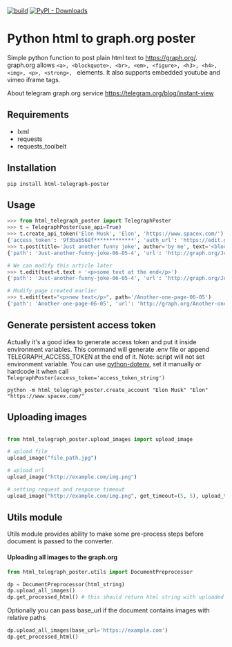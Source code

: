 [![build](https://github.com/mercuree/html-telegraph-poster/actions/workflows/python-package.yml/badge.svg)](https://github.com/mercuree/html-telegraph-poster/actions/workflows/python-package.yml)
[![PyPI - Downloads](https://img.shields.io/pypi/dm/html-telegraph-poster?master)](https://pypi.org/project/html-telegraph-poster/)

# Python html to graph.org poster

Simple python function to post plain html text to https://graph.org/.
graph.org allows `<a>, <blockquote>, <br>, <em>, <figure>, <h3>, <h4>, <img>, <p>, <strong>, ` elements.
It also supports embedded youtube and vimeo iframe tags.

About telegram graph.org service https://telegram.org/blog/instant-view

## Requirements
* lxml
* requests
* requests_toolbelt

## Installation
```Shell
pip install html-telegraph-poster
```

## Usage
```python
>>> from html_telegraph_poster import TelegraphPoster
>>> t = TelegraphPoster(use_api=True)
>>> t.create_api_token('Elon Musk', 'Elon', 'https://www.spacex.com/') # second and third params are optional
{'access_token': '9f3bab568f*************', 'auth_url': 'https://edit.graph.org/auth/HFYo***********', 'author_name': 'Elon', 'short_name': 'Elon Musk', 'author_url': 'https://www.spacex.com/'}
>>> t.post(title='Just another funny joke', author='by me', text='<blockquote>Really hard way</blockquote>')
{'path': 'Just-another-funny-joke-06-05-4', 'url': 'http://graph.org/Just-another-funny-joke-06-05-4'}

# We can modify this article later
>>> t.edit(text=t.text + '<p>some text at the end</p>')
{'path': 'Just-another-funny-joke-06-05-4', 'url': 'http://graph.org/Just-another-funny-joke-06-05-4'}

# Modify page created earlier
>>> t.edit(text="<p>new text</p>", path='/Another-one-page-06-05')
{'path': 'Another-one-page-06-05', 'url': 'http://graph.org/Another-one-page-06-05'}
```
## Generate persistent access token
Actually it's a good idea to generate access token and put it inside environment variables.
This command will generate .env file or append  TELEGRAPH_ACCESS_TOKEN at the end of it.
Note: script will not set environment variable. You can use [python-dotenv](https://github.com/theskumar/python-dotenv),
set it manually or hardcode it when call `TelegraphPoster(access_token='access_token_string')`
```Shell
python -m html_telegraph_poster.create_account "Elon Musk" "Elon" "https://www.spacex.com/"
```

## Uploading images
```python

from html_telegraph_poster.upload_images import upload_image

# upload file
upload_image("file_path.jpg")

# upload url
upload_image("http://example.com/img.png")

# setting request and response timeout
upload_image("http://example.com/img.png", get_timeout=(5, 5), upload_timeout=(5, 5))

```
## Utils module
Utils module provides ability to make some pre-process steps before document is passed to the converter.
#### Uploading all images to the graph.org
```python
from html_telegraph_poster.utils import DocumentPreprocessor

dp = DocumentPreprocessor(html_string)
dp.upload_all_images()
dp.get_processed_html() # this should return html string with uploaded and replaced image urls
```
Optionally you can pass base_url if the document contains images with relative paths
```python
dp.upload_all_images(base_url='https://example.com')
dp.get_processed_html() 
``` 